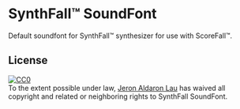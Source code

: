 # SynthFall™ SoundFont
Default soundfont for SynthFall™ synthesizer for use with ScoreFall™.

## License
<p xmlns:dct="http://purl.org/dc/terms/">
  <a rel="license"
     href="http://creativecommons.org/publicdomain/zero/1.0/">
    <img src="https://licensebuttons.net/p/zero/1.0/80x15.png" style="border-style: none;" alt="CC0" />
  </a>
  <br />
  To the extent possible under law,
  <a rel="dct:publisher"
     href="https://github.com/scorefall/synthfall-soundfont">
    <span property="dct:title">Jeron Aldaron Lau</span></a>
  has waived all copyright and related or neighboring rights to
  <span property="dct:title">SynthFall SoundFont</span>.
</p>

